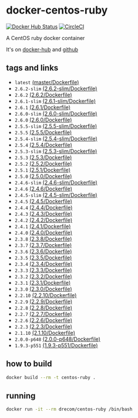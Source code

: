 # docker-centos-ruby
[![Docker Hub Status](https://dockerbuildbadges.quelltext.eu/status.svg?organization=drecom&repository=centos-ruby)](https://hub.docker.com/r/drecom/centos-ruby/)
[![CircleCI](https://circleci.com/gh/drecom/docker-centos-ruby/tree/master.svg?style=svg)](https://circleci.com/gh/drecom/docker-centos-ruby/tree/master)

A CentOS ruby docker container

It's on [docker-hub](https://hub.docker.com/r/drecom/centos-ruby/) and [github](https://github.com/drecom/docker-centos-ruby/)

## tags and links
* `latest` [(master/Dockerfile)](https://github.com/drecom/docker-centos-ruby/blob/master/Dockerfile)
* `2.6.2-slim` [(2.6.2-slim/Dockerfile)](https://github.com/drecom/docker-centos-ruby/blob/2.6.2-slim/Dockerfile)
* `2.6.2` [(2.6.2/Dockerfile)](https://github.com/drecom/docker-centos-ruby/blob/2.6.2/Dockerfile)
* `2.6.1-slim` [(2.6.1-slim/Dockerfile)](https://github.com/drecom/docker-centos-ruby/blob/2.6.1-slim/Dockerfile)
* `2.6.1` [(2.6.1/Dockerfile)](https://github.com/drecom/docker-centos-ruby/blob/2.6.1/Dockerfile)
* `2.6.0-slim` [(2.6.0-slim/Dockerfile)](https://github.com/drecom/docker-centos-ruby/blob/2.6.0-slim/Dockerfile)
* `2.6.0` [(2.6.0/Dockerfile)](https://github.com/drecom/docker-centos-ruby/blob/2.6.0/Dockerfile)
* `2.5.5-slim` [(2.5.5-slim/Dockerfile)](https://github.com/drecom/docker-centos-ruby/blob/2.5.5-slim/Dockerfile)
* `2.5.5` [(2.5.5/Dockerfile)](https://github.com/drecom/docker-centos-ruby/blob/2.5.5/Dockerfile)
* `2.5.4-slim` [(2.5.4-slim/Dockerfile)](https://github.com/drecom/docker-centos-ruby/blob/2.5.4-slim/Dockerfile)
* `2.5.4` [(2.5.4/Dockerfile)](https://github.com/drecom/docker-centos-ruby/blob/2.5.4/Dockerfile)
* `2.5.3-slim` [(2.5.3-slim/Dockerfile)](https://github.com/drecom/docker-centos-ruby/blob/2.5.3-slim/Dockerfile)
* `2.5.3` [(2.5.3/Dockerfile)](https://github.com/drecom/docker-centos-ruby/blob/2.5.3/Dockerfile)
* `2.5.2` [(2.5.2/Dockerfile)](https://github.com/drecom/docker-centos-ruby/blob/2.5.2/Dockerfile)
* `2.5.1` [(2.5.1/Dockerfile)](https://github.com/drecom/docker-centos-ruby/blob/2.5.1/Dockerfile)
* `2.5.0` [(2.5.0/Dockerfile)](https://github.com/drecom/docker-centos-ruby/blob/2.5.0/Dockerfile)
* `2.4.6-slim` [(2.4.6-slim/Dockerfile)](https://github.com/drecom/docker-centos-ruby/blob/2.4.6-slim/Dockerfile)
* `2.4.6` [(2.4.6/Dockerfile)](https://github.com/drecom/docker-centos-ruby/blob/2.4.6/Dockerfile)
* `2.4.5-slim` [(2.4.5-slim/Dockerfile)](https://github.com/drecom/docker-centos-ruby/blob/2.4.5-slim/Dockerfile)
* `2.4.5` [(2.4.5/Dockerfile)](https://github.com/drecom/docker-centos-ruby/blob/2.4.5/Dockerfile)
* `2.4.4` [(2.4.4/Dockerfile)](https://github.com/drecom/docker-centos-ruby/blob/2.4.4/Dockerfile)
* `2.4.3` [(2.4.3/Dockerfile)](https://github.com/drecom/docker-centos-ruby/blob/2.4.3/Dockerfile)
* `2.4.2` [(2.4.2/Dockerfile)](https://github.com/drecom/docker-centos-ruby/blob/2.4.2/Dockerfile)
* `2.4.1` [(2.4.1/Dockerfile)](https://github.com/drecom/docker-centos-ruby/blob/2.4.1/Dockerfile)
* `2.4.0` [(2.4.0/Dockerfile)](https://github.com/drecom/docker-centos-ruby/blob/2.4.0/Dockerfile)
* `2.3.8` [(2.3.8/Dockerfile)](https://github.com/drecom/docker-centos-ruby/blob/2.3.8/Dockerfile)
* `2.3.7` [(2.3.7/Dockerfile)](https://github.com/drecom/docker-centos-ruby/blob/2.3.7/Dockerfile)
* `2.3.6` [(2.3.6/Dockerfile)](https://github.com/drecom/docker-centos-ruby/blob/2.3.6/Dockerfile)
* `2.3.5` [(2.3.5/Dockerfile)](https://github.com/drecom/docker-centos-ruby/blob/2.3.5/Dockerfile)
* `2.3.4` [(2.3.4/Dockerfile)](https://github.com/drecom/docker-centos-ruby/blob/2.3.4/Dockerfile)
* `2.3.3` [(2.3.3/Dockerfile)](https://github.com/drecom/docker-centos-ruby/blob/2.3.3/Dockerfile)
* `2.3.2` [(2.3.2/Dockerfile)](https://github.com/drecom/docker-centos-ruby/blob/2.3.2/Dockerfile)
* `2.3.1` [(2.3.1/Dockerfile)](https://github.com/drecom/docker-centos-ruby/blob/2.3.1/Dockerfile)
* `2.3.0` [(2.3.0/Dockerfile)](https://github.com/drecom/docker-centos-ruby/blob/2.3.0/Dockerfile)
* `2.2.10` [(2.2.10/Dockerfile)](https://github.com/drecom/docker-centos-ruby/blob/2.2.10/Dockerfile)
* `2.2.9` [(2.2.9/Dockerfile)](https://github.com/drecom/docker-centos-ruby/blob/2.2.9/Dockerfile)
* `2.2.8` [(2.2.8/Dockerfile)](https://github.com/drecom/docker-centos-ruby/blob/2.2.8/Dockerfile)
* `2.2.7` [(2.2.7/Dockerfile)](https://github.com/drecom/docker-centos-ruby/blob/2.2.7/Dockerfile)
* `2.2.6` [(2.2.6/Dockerfile)](https://github.com/drecom/docker-centos-ruby/blob/2.2.6/Dockerfile)
* `2.2.3` [(2.2.3/Dockerfile)](https://github.com/drecom/docker-centos-ruby/blob/2.2.3/Dockerfile)
* `2.1.10` [(2.1.10/Dockerfile)](https://github.com/drecom/docker-centos-ruby/blob/2.1.10/Dockerfile)
* `2.0.0-p648` [(2.0.0-p648/Dockerfile)](https://github.com/drecom/docker-centos-ruby/blob/2.0.0-p648/Dockerfile)
* `1.9.3-p551` [(1.9.3-p551/Dockerfile)](https://github.com/drecom/docker-centos-ruby/blob/1.9.3-p551/Dockerfile)

## how to build

```sh
docker build --rm -t centos-ruby .
```

## running

```sh
docker run -it --rm drecom/centos-ruby /bin/bash
```
